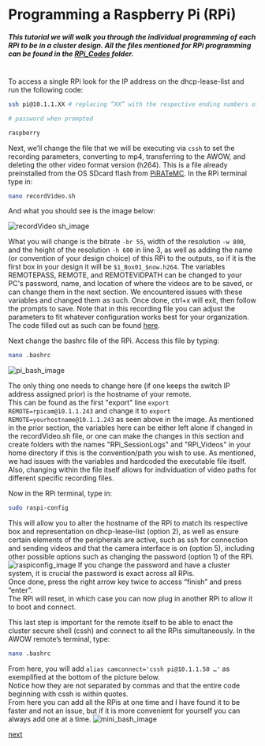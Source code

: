 # Programming a Raspberry Pi (RPi)
##### This tutorial we will walk you through the individual programming of each RPi to be in a cluster design. All the files mentioned for RPi programming can be found in the [RPi_Codes](https://github.com/George-LabX/raspicluster/tree/main/RPi_Codes) folder.
#  


To access a single RPi look for the IP address on the dhcp-lease-list and run the following code: 
```bash
ssh pi@10.1.1.XX # replacing “XX” with the respective ending numbers of the RPi

# password when prompted

raspberry
```

Next, we’ll change the file that we will be executing via ```cssh``` to set the recording parameters, converting to mp4, transferring to the AWOW, and deleting the other video format version (h264). 
This is a file already preinstalled from the OS SDcard flash from [PiRATeMC](https://drive.google.com/drive/folders/1Y9IGVBCkBdnRykqMNaKmlipFwnT6WQuY). In the RPi terminal type in:
```bash
nano recordVideo.sh 
```
And what you should see is the image below:

![recordVideo sh_image](https://github.com/George-LabX/raspicluster/assets/134438857/a4b45f60-b4ea-43ad-b761-9bab2419ef3b)

What you will change is the bitrate ```-br 55```, width of the resolution ```-w 800```, and the height of the resolution ```-h 600``` in line 3, as well as adding the name (or convention of your design choice) of this RPi to the outputs, so if it is the first box in your design it will be ```$1_Box01_$now.h264```. The variables REMOTEPASS, REMOTE, and REMOTEVIDPATH can be changed to your PC's password, name, and location of where the videos are to be saved, or can change them in the next section. We encountered issues with these variables and changed them as such. Once done, ctrl+x will exit, then follow the prompts to save. Note that in this recording file you can adjust the parameters to fit whatever configuration works best for your organization. The code filled out as such can be found [here](https://github.com/George-LabX/raspicluster/blob/main/RPi_Codes/recordVideo.sh).  

Next change the bashrc file of the RPi. Access this file by typing:
```bash
nano .bashrc 
```
![pi_bash_image](https://github.com/George-LabX/raspicluster/assets/134438857/225808a5-b60e-476e-a02d-4cf2780de86a)

The only thing one needs to change here (if one keeps the switch IP address assigned prior) is the hostname of your remote.  
This can be found as the first "export" line ```export REMOTE=rpicam@10.1.1.243``` and change it to ```export REMOTE=yourhostname@10.1.1.243``` as seen above in the image. As mentioned in the prior section, the variables here can be either left alone if changed in the recordVideo.sh file, or one can make the changes in this section and create folders with the names "RPi_SessionLogs" and "RPi_Videos" in your home directory if this is the convention/path you wish to use. As mentioned, we had issues with the variables and hardcoded the executable file itself. Also, changing within the file itself allows for individuation of video paths for different specific recording files.
  
Now in the RPi terminal, type in:
```bash
sudo raspi-config
```
This will allow you to alter the hostname of the RPi to match its respective box and representation on dhcp-lease-list (option 2), as well as ensure certain elements of the peripherals are active, such as ssh for connection and sending videos and that the camera interface is on (option 5), including other possible options such as changing the password (option 1) of the RPi.
![raspiconfig_image](https://github.com/George-LabX/raspicluster/assets/134438857/f9549933-4aea-446a-ba2e-e8fd169df4c2)
If you change the password and have a cluster system, it is crucial the password is exact across all RPis.  
Once done, press the right arrow key twice to access “finish” and press “enter”.  
The RPi will reset, in which case you can now plug in another RPi to allow it to boot and connect. 

This last step is important for the remote itself to be able to enact the cluster secure shell (cssh) and connect to all the RPis simultaneously. 
In the AWOW remote’s terminal, type:
```bash
nano .bashrc 
```
From here, you will add ```alias camconnect='cssh pi@10.1.1.50 …'``` as exemplified at the bottom of the picture below.  
Notice how they are not separated by commas and that the entire code beginning with cssh is within quotes.  
From here you can add all the RPis at one time and I have found it to be faster and not an issue, but if it is more convenient for yourself you can always add one at a time.
![mini_bash_image](https://github.com/George-LabX/raspicluster/assets/134438857/d8940123-d39f-44fa-95a4-9a75b94066a3)

[next](https://github.com/George-LabX/raspicluster/blob/main/Tutorial/4using_setup.md)
